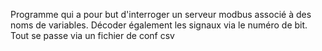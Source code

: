 Programme qui a pour but d'interroger un serveur modbus associé à des noms de variables.
Décoder également les signaux via le numéro de bit.
Tout se passe via un fichier de conf csv
